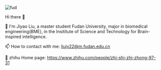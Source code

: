 ![fud](https://ossjiyaoliu.oss-cn-beijing.aliyuncs.com/uPic/2jouf3.jpg)

Hi there 👋

🔭 I'm Jiyao Liu, a master student Fudan University, major in biomedical engineering(BME), in the Insititute of Science and Technology for Brain-inspired intelligence.

📫 How to contact with me: liujy22@m.fudan.edu.cn

🤔 zhihu Home page: https://www.zhihu.com/people/zhi-shi-zhi-zhong-97-31
